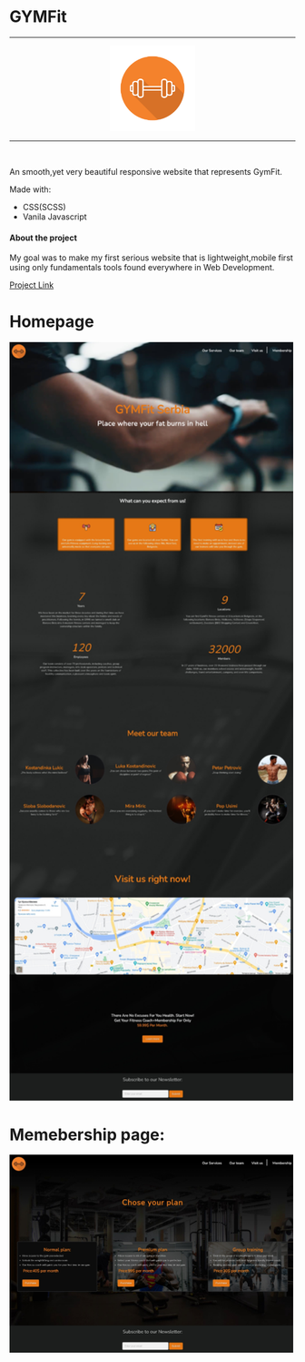 # GYMFit
<hr>
<p align="center">
<img src="images/logo.png" style="width:150px;">
</p>
<hr>
<br>
<p>An smooth,yet very beautiful responsive website that represents GymFit.</p>
<p>Made with:</p>
<ul>
  <li>CSS(SCSS)</li>
  <li>Vanila Javascript</li>
</ul>
<h4>About the project</h4>
<p>My goal was to make my first serious website that is lightweight,mobile first using only fundamentals tools found everywhere in Web Development.</p>
<a href="https://neckezz.github.io/GYMFit/" target="_blank">Project Link</a>
<h1>Homepage</h1>
<img src="images/home.jpeg" style="width:500px;">
<h1>Memebership page:</h1>
<img src="images/membership.jpeg" style="width:500px;">

